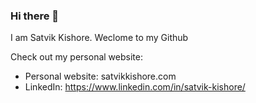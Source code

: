### Hi there 🖖

I am Satvik Kishore. 
Weclome to my Github

Check out my personal website:
- Personal website: satvikkishore.com
- LinkedIn: https://www.linkedin.com/in/satvik-kishore/

<!--
**satvikk/satvikk** is a ✨ _special_ ✨ repository because its `README.md` (this file) appears on your GitHub profile.

Here are some ideas to get you started:

- 🔭 I’m currently working on ...
- 🌱 I’m currently learning ...
- 👯 I’m looking to collaborate on ...
- 🤔 I’m looking for help with ...
- 💬 Ask me about ...
- 📫 How to reach me: ...
- 😄 Pronouns: ...
- ⚡ Fun fact: ...
-->
